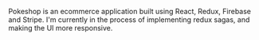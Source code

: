 Pokeshop is an ecommerce application built using React, Redux, Firebase and Stripe. I'm currently in the process of implementing redux sagas, and making the UI more responsive.
